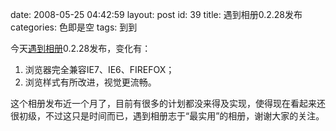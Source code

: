 date: 2008-05-25 04:42:59
layout: post
id: 39
title: 遇到相册0.2.28发布
categories: 色即是空
tags: 到到

今天[遇到相册](http://www.phecda.org/yudao/gallery/)0.2.28发布，变化有：

1. 浏览器完全兼容IE7、IE6、FIREFOX；
2. 浏览样式有所改进，视觉更流畅。


这个相册发布近一个月了，目前有很多的计划都没来得及实现，使得现在看起来还很初级，不过这只是时间而已，遇到相册志于“最实用”的相册，谢谢大家的关注。
